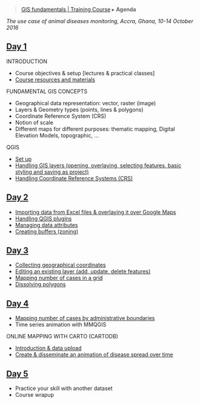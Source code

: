 > [GIS fundamentals | Training Course](agenda.md) ▸ **Agenda**

*The use case of animal diseases monitoring, Accra, Ghana, 10-14 October 2016*

## [Day 1](day1.md)
INTRODUCTION
  * Course objectives & setup [lectures & practical classes]
  * [Course resources and materials](resources.md)

FUNDAMENTAL GIS CONCEPTS
  * Geographical data representation: vector, raster (image)
  * Layers & Geometry types (points, lines & polygons)
  * Coordinate Reference System (CRS)
  * Notion of scale
  * Different maps for different purposes: thematic mapping, Digital Elevation Models, topographic, ...

QGIS
  * [Set up](qgis-setup.md)
  * [Handling GIS layers (opening, overlaying, selecting features, basic styling and saving as project)](handling-gis-layers.md)
  * [Handling Coordinate Reference Systems (CRS)](handling-crs.md)

## [Day 2](day2.md)
  * [Importing data from Excel files & overlaying it over Google Maps](importing-excel.md)
  * [Handling QGIS plugins](qgis-setup.md)
  * [Managing data attributes](managing-data-attributes.md)
  * [Creating buffers (zoning)](buffers.md)

## [Day 3](day3.md)
  * [Collecting geographical coordinates](collect-lon-lat.md)
  * [Editing an existing layer (add, update, delete features)](edit-layer.md)
  * [Mapping number of cases in a grid](nb-cases-grid.md)
  * [Dissolving polygons](dissolving-poly.md)
  
## [Day 4](day4.md)
  * [Mapping number of cases by administrative boundaries](nb-cases-admin.md)
  * Time series animation with MMQGIS

ONLINE MAPPING WITH CARTO (CARTODB)
  * [Introduction & data upload](intro-upload-carto.md)
  * [Create & disseminate an animation of disease spread over time](disease-spread-carto.md)
  
## [Day 5](day5.md)
  * Practice your skill with another dataset
  * Course wrapup

